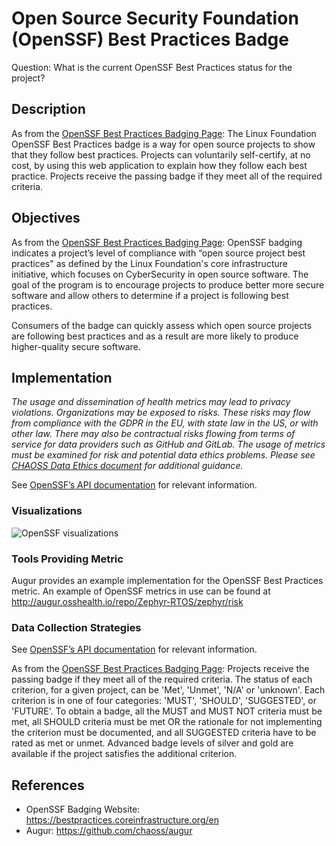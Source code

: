 # Open Source Security Foundation (OpenSSF) Best Practices Badge

Question: What is the current OpenSSF Best Practices status for the project? 

## Description

As from the [OpenSSF Best Practices Badging Page](https://bestpractices.coreinfrastructure.org/en): The Linux Foundation OpenSSF Best Practices badge is a way for open source projects to show that they follow best practices. Projects can voluntarily self-certify, at no cost, by using this web application to explain how they follow each best practice. Projects receive the passing badge if they meet all of the required criteria.

## Objectives

As from the [OpenSSF Best Practices Badging Page](https://bestpractices.coreinfrastructure.org/en): OpenSSF badging indicates a project’s level of compliance with “open source project best practices" as defined by the Linux Foundation's core infrastructure initiative, which focuses on CyberSecurity in open source software. The goal of the program is to encourage projects to produce better more secure software and allow others to determine if a project is following best practices.

Consumers of the badge can quickly assess which open source projects are following best practices and as a result are more likely to produce higher-quality secure software.

## Implementation
*The usage and dissemination of health metrics may lead to privacy violations. Organizations may be exposed to risks. These risks may flow from compliance with the GDPR in the EU, with state law in the US, or with other law. There may also be contractual risks flowing from terms of service for data providers such as GitHub and GitLab. The usage of metrics must be examined for risk and potential data ethics problems. Please see [CHAOSS Data Ethics document](https://github.com/chaoss/community/blob/main/data-use-statement.md) for additional guidance.*

See [OpenSSF’s API documentation](https://github.com/coreinfrastructure/best-practices-badge/blob/master/doc/api.md) for relevant information.

### Visualizations

![OpenSSF visualizations](https://raw.githubusercontent.com/chaoss/wg-risk/main/focus-areas/security/images/cii-best-practices_visualization.png)

### Tools Providing Metric

Augur provides an example implementation for the OpenSSF Best Practices metric.
An example of OpenSSF metrics in use can be found at http://augur.osshealth.io/repo/Zephyr-RTOS/zephyr/risk

### Data Collection Strategies

See [OpenSSF’s API documentation](https://github.com/coreinfrastructure/best-practices-badge/blob/master/doc/api.md) for relevant information.

As from the [OpenSSF Best Practices Badging Page](https://bestpractices.coreinfrastructure.org/en): Projects receive the passing badge if they meet all of the required criteria. The status of each criterion, for a given project, can be 'Met', 'Unmet', 'N/A' or 'unknown'. Each criterion is in one of four categories: 'MUST', 'SHOULD', 'SUGGESTED', or 'FUTURE'. To obtain a badge, all the MUST and MUST NOT criteria must be met, all SHOULD criteria must be met OR the rationale for not implementing the criterion must be documented, and all SUGGESTED criteria have to be rated as met or unmet. Advanced badge levels of silver and gold are available if the project satisfies the additional criterion. 

## References

- OpenSSF Badging Website: https://bestpractices.coreinfrastructure.org/en 
- Augur: https://github.com/chaoss/augur



